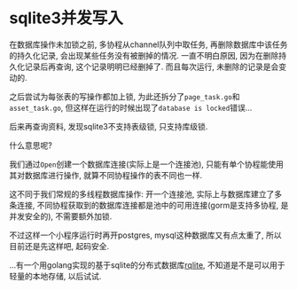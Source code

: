 # sqlite3并发写入

在数据库操作未加锁之前, 多协程从channel队列中取任务, 再删除数据库中该任务的持久化记录, 会出现某些任务没有被删掉的情况. 一直不明白原因, 因为在删除持久化记录后再查询, 这个记录明明已经删掉了. 而且每次运行, 未删除的记录是会变动的.

之后尝试为每张表的写操作都加上锁, 为此还拆分了`page_task.go`和`asset_task.go`, 但这样在运行的时候出现了`database is locked`错误...

后来再查询资料, 发现sqlite3不支持表级锁, 只支持库级锁. 

什么意思呢? 

我们通过`Open`创建一个数据库连接(实际上是一个连接池), 只能有单个协程能使用其对数据库进行操作, 就算不同协程操作的表不同也一样. 

这不同于我们常规的多线程数据库操作: 开一个连接池, 实际上与数据库建立了多条连接, 不同协程获取到的数据库连接都是池中的可用连接(gorm是支持多协程, 是并发安全的), 不需要额外加锁.

不过这样一个小程序运行时再开postgres, mysql这种数据库又有点太重了, 所以目前还是先这样吧, 起码安全.

...有一个用golang实现的基于sqlite的分布式数据库[rqlite](https://github.com/rqlite/rqlite), 不知道是不是可以用于轻量的本地存储, 以后试试.
